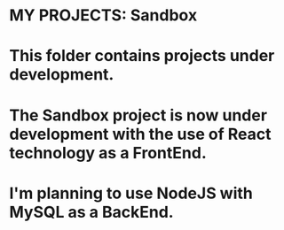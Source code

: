 # MY PROJECTS: Sandbox
# 
# This folder contains projects under development. 
# The Sandbox project is now under development with the use of React technology as a FrontEnd.
# I'm planning to use NodeJS with MySQL as a BackEnd.
# 
# 